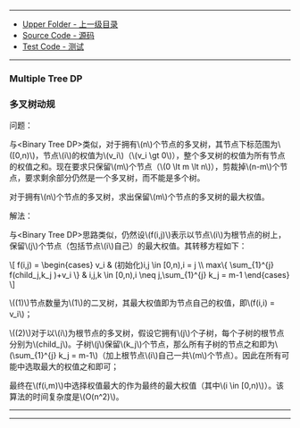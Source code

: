 --------
* [Upper Folder - 上一级目录](../../)
* [Source Code - 源码](https://github.com/zhaochenyou/Way-to-Algorithm/blob/master/src/DynamicProgramming/TreeDP/MultipleTreeDP.hpp)
* [Test Code - 测试](https://github.com/zhaochenyou/Way-to-Algorithm/blob/master/src/DynamicProgramming/TreeDP/MultipleTreeDP.cpp)

--------

### Multiple Tree DP
### 多叉树动规
<div>
问题：
<p id="i">与&lt;Binary Tree DP&gt;类似，对于拥有\(n\)个节点的多叉树，其节点下标范围为\([0,n)\)，节点\(i\)的权值为\(v_i\)（\(v_i \gt 0\)），整个多叉树的权值为所有节点的权值之和。现在要求只保留\(m\)个节点（\(0 \lt m \lt n\)），剪裁掉\(n-m\)个节点，要求剩余部分仍然是一个多叉树，而不能是多个树。 </p>
<p id="i">对于拥有\(n\)个节点的多叉树，求出保留\(m\)个节点的多叉树的最大权值。 </p>
解法：
<p id="i">与&lt;Binary Tree DP&gt;思路类似，仍然设\(f(i,j)\)表示以节点\(i\)为根节点的树上，保留\(j\)个节点（包括节点\(i\)自己）的最大权值。其转移方程如下： </p>
\[
f(i,j) =
\begin{cases}
v_i & (初始化)i,j \in [0,n),i = j \\
max⁡\{ \sum_{1}^{j} f(child_j,k_j )+v_i \} & i,j,k \in [0,n),i \neq j,\sum_{1}^{j} k_j  = m-1
\end{cases}
\]
<p id="i">\((1)\)节点数量为\(1\)的二叉树，其最大权值即为节点自己的权值，即\(f(i,i) = v_i\)； </p>
<p id="i">\((2)\)对于以\(i\)为根节点的多叉树，假设它拥有\(j\)个子树，每个子树的根节点分别为\(child_j\)。子树\(j\)保留\(k_j\)个节点，那么所有子树的节点之和即为\(\sum_{1}^{j} k_j = m-1\)（加上根节点\(i\)自己一共\(m\)个节点）。因此在所有可能中选取最大的权值之和即可； </p>
<p id="i">最终在\(f(i,m)\)中选择权值最大的作为最终的最大权值（其中\(i \in [0,n)\)）。该算法的时间复杂度是\(O(n^2)\)。 </p>
</div>

--------
--------
